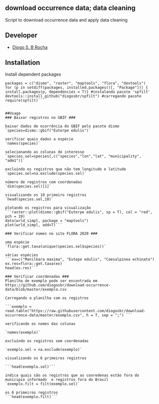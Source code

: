 ## download occurrence data; data cleaning
Script to download occurrence data and apply data cleaning

## Developer ##


- [Diogo S. B Rocha](https://github.com/diogosbr)

## Installation ##
Install dependent packages 


```#instalando pacotes, se for necessário
packages = c("dismo", "raster", "maptools", "flora", "devtools")
for (p in setdiff(packages, installed.packages()[, "Package"])) { install.packages(p, dependencies = T)} #instalando pacote 'spfilt' 
devtools::install_github("diogosbr/spfilt") #carregando pacote
require(spfilt)```


##Usage
### Baixar registros no GBIF ###

baixar dados de ocorrência do GBIF pelo pacote dismo
`species=dismo::gbif("Euterpe edulis")`

verificar quais dados a espécie
`names(species)`

selecionando as colunas de interesse
`species.sel=species[,c("species","lon","lat", "municipality", "adm1")]`

excluindo os registros que não tem longitude e latitude
`species.sel=na.exclude(species.sel)`

número de registros com coordenadas
`dim(species.sel)[1]`

visualizando os 10 primeiro registros
`head(species.sel,10)`

plotando os registros para visualização
```raster::plot(dismo::gbif("Euterpe edulis", sp = T), col = "red", pch = 19)
data(wrld_simpl, package = "maptools")
plot(wrld_simpl, add=T)```

### Verificar nomes no site FLORA 2020 ###

uma espécie
`flora::get.taxa(unique(species.sel$species))`

várias espécies 
```ex=c("Manilkara maxima", "Eutepe edulis", "Caesalpinea echinata")
ex.res=flora::get.taxa(ex)
head(ex.res)```

### Verificar coordenadas ###
Planilha de exemplo pode ser encontrada em https://github.com/diogosbr/download-occurrence-data/blob/master/exemplo.csv

Carregando a planilha com os registros

```exemplo = read.table("https://raw.githubusercontent.com/diogosbr/download-occurrence-data/master/exemplo.csv", h = T, sep = ";") ```

verificando os nomes das colunas

`names(exemplo)`

excluíndo os registros sem coordenadas

`exemplo.sel = na.exclude(exemplo)`

visualizando os 6 primeiros registros 

```head(exemplo.sel)```

indica quais são os registros que as cooredenas estão fora do municipio informado  e registros fora do Brasil
`exemplo.filt = filt(exemplo.sel)`

os 6 primeiros registros
```head(exemplo.filt)```




